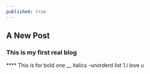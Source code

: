 ```yaml
---
published: true
---
```

## A New Post

### This is my first real blog
**** This is for bold one
__ italics
-unorderd list
1.i love u
